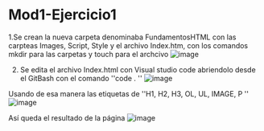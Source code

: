 # Mod1-Ejercicio1
1.Se crean la nueva carpeta denominaba FundamentosHTML con las carpteas Images, Script, Style y el archivo Index.htm, con los comandos mkdir para las carpetas y touch para el archcivo
![image](https://user-images.githubusercontent.com/102177104/160723569-556c4635-676f-41cd-b6c6-40652c104821.png)

2. Se edita el archivo Index.html con Visual studio code abriendolo desde el GitBash con el comando  ''code . '' 
![image](https://user-images.githubusercontent.com/102177104/160724033-904eacf9-f2b8-4fa2-a329-871599741268.png)

Usando de esa manera las etiquetas de ''H1, H2, H3,  OL, UL, IMAGE, P ''
![image](https://user-images.githubusercontent.com/102177104/160725021-0ffa0071-fc18-4105-9dbb-2a4cbdb30bd8.png)

Así queda el resultado de la página 
![image](https://user-images.githubusercontent.com/102177104/160725069-2150fc12-686a-4223-894f-eb3a23690df0.png)
